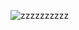 ![zzzzzzzzzz](https://github.com/mohitkumarsoni/Battery_alarm/assets/108524949/e84e1d32-40da-49c5-88af-eab96b8d0cc7)

